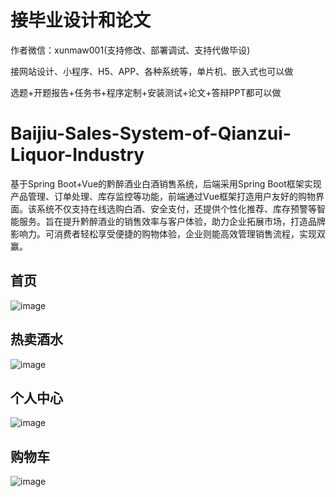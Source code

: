 # 接毕业设计和论文
作者微信：xunmaw001(支持修改、部署调试、支持代做毕设)

接网站设计、小程序、H5、APP、各种系统等，单片机、嵌入式也可以做

选题+开题报告+任务书+程序定制+安装测试+论文+答辩PPT都可以做
# Baijiu-Sales-System-of-Qianzui-Liquor-Industry
基于Spring Boot+Vue的黔醉酒业白酒销售系统，后端采用Spring Boot框架实现产品管理、订单处理、库存监控等功能，前端通过Vue框架打造用户友好的购物界面。该系统不仅支持在线选购白酒、安全支付，还提供个性化推荐、库存预警等智能服务。旨在提升黔醉酒业的销售效率与客户体验，助力企业拓展市场，打造品牌影响力。可消费者轻松享受便捷的购物体验，企业则能高效管理销售流程，实现双赢。
## 首页
![image](https://github.com/user-attachments/assets/9a84770a-0b7a-4f8c-8b73-7d52d2e251d8)
## 热卖酒水
![image](https://github.com/user-attachments/assets/5520bcd3-8bd6-4ccf-ae55-63fa03984e01)
## 个人中心
![image](https://github.com/user-attachments/assets/c5d43c8e-89c7-4385-83aa-a3be7ad7e6f7)
## 购物车
![image](https://github.com/user-attachments/assets/684c8a18-0645-43f2-b59e-eecb6124e9e8)
